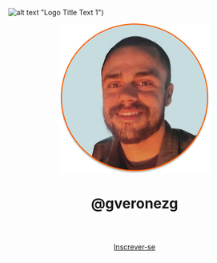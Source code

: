 ![alt text](https://github.com/gveronezg/gveronezg/blob/main/backG.jpg) "Logo Title Text 1")

<div align="center">
  <img src="https://github.com/gveronezg/gveronezg/blob/main/GVG.png" alt="gveronezg" width="300" height="300">
</div>

# <div align="center">@gveronezg</div>
<br> <!-- Adiciona uma quebra de linha -->

<!--


(** ... **) Colocar em negrito
-->

<div align="center">
  <a href="#" style="display: inline-block; padding: 10px; border: 1px solid rgba(255, 255, 255, 0.5); border-radius: 8px;">Inscrever-se</a>
</div>
